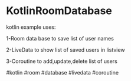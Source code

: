 # KotlinRoomDatabase
<p>kotlin example uses:</p>
<p>1-Room data base to save list of user names</p>
<p>2-LiveData to show list of saved users in listview</p>
<p>3-Coroutine to add,update,delete list of users</p>
<p>#kotlin #room #database #livedata #coroutine</p>